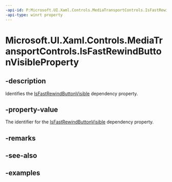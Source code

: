 ```yaml
---
-api-id: P:Microsoft.UI.Xaml.Controls.MediaTransportControls.IsFastRewindButtonVisibleProperty
-api-type: winrt property
---
```


# Microsoft.UI.Xaml.Controls.MediaTransportControls.IsFastRewindButtonVisibleProperty

<!--
public static Microsoft.UI.Xaml.DependencyProperty IsFastRewindButtonVisibleProperty { get; }
-->


## -description
Identifies the [IsFastRewindButtonVisible](mediatransportcontrols_isfastrewindbuttonvisible.md) dependency property.

## -property-value
The identifier for the [IsFastRewindButtonVisible](mediatransportcontrols_isfastrewindbuttonvisible.md) dependency property.

## -remarks

## -see-also

## -examples


